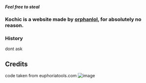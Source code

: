 ##### Feel free to steal
### Kochic is a website made by [orphanlol](https://github.com/Orphanlol), for absolutely no reason.

### History
dont ask
## Credits
code taken from euphoriatools.com
![image](https://github.com/Orphanlol/Kochic/assets/83834491/0dc435ff-8b24-48c4-9836-ea0eebf24a3b)
